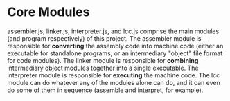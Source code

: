 # Core Modules

assembler.js, linker.js, interpreter.js, and lcc.js comprise the main modules (and program respectively) of this project. The assembler module is responsible for **converting** the assembly code into machine code (either an executable for standalone programs, or an intermediary "object" file format for code modules). The linker module is responsible for **combining** intermediary object modules together into a single executable. The interpreter module is responsible for **executing** the machine code. The lcc module can do whatever any of the modules alone can do, and it can even do some of them in sequence (assemble and interpret, for example).